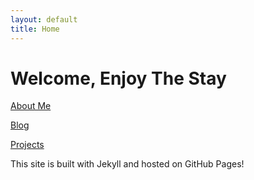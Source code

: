 ```yaml
---
layout: default
title: Home
---
```


# Welcome, Enjoy The Stay


[About Me](/about.md)

[Blog](/Kay/blog/)

[Projects](/Projects/ProjectHome.md)


This site is built with Jekyll and hosted on GitHub Pages!
